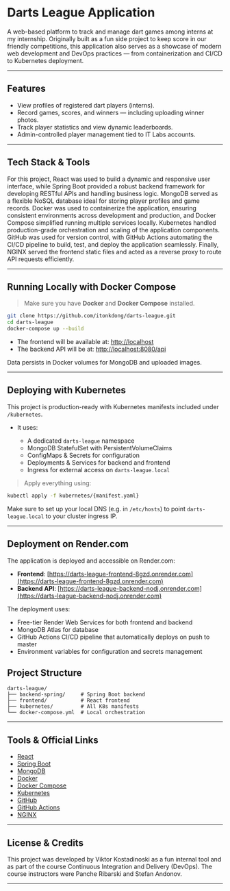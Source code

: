 # Darts League Application

A web-based platform to track and manage dart games among interns at my internship.
Originally built as a fun side project to keep score in our friendly competitions, this application also serves as a showcase of modern web development and DevOps practices — from containerization and CI/CD to Kubernetes deployment.

---

## Features

* View profiles of registered dart players (interns).
* Record games, scores, and winners — including uploading winner photos.
* Track player statistics and view dynamic leaderboards.
* Admin-controlled player management tied to IT Labs accounts.

---

## Tech Stack & Tools

For this project, React was used to build a dynamic and responsive user interface, while Spring Boot provided a robust backend framework for developing RESTful APIs and handling business logic. MongoDB served as a flexible NoSQL database ideal for storing player profiles and game records. Docker was used to containerize the application, ensuring consistent environments across development and production, and Docker Compose simplified running multiple services locally. Kubernetes handled production-grade orchestration and scaling of the application components. GitHub was used for version control, with GitHub Actions automating the CI/CD pipeline to build, test, and deploy the application seamlessly. Finally, NGINX served the frontend static files and acted as a reverse proxy to route API requests efficiently.

---

## Running Locally with Docker Compose

> Make sure you have **Docker** and **Docker Compose** installed.

```bash
git clone https://github.com/itonkdong/darts-league.git
cd darts-league
docker-compose up --build
```

* The frontend will be available at: [http://localhost](http://localhost)
* The backend API will be at: [http://localhost:8080/api](http://localhost:8080/api)

Data persists in Docker volumes for MongoDB and uploaded images.

---

## Deploying with Kubernetes

This project is production-ready with Kubernetes manifests included under `/kubernetes`.

* It uses:

  * A dedicated `darts-league` namespace
  * MongoDB StatefulSet with PersistentVolumeClaims
  * ConfigMaps & Secrets for configuration
  * Deployments & Services for backend and frontend
  * Ingress for external access on `darts-league.local`

> Apply everything using:

```bash
kubectl apply -f kubernetes/{manifest.yaml}
```

Make sure to set up your local DNS (e.g. in `/etc/hosts`) to point `darts-league.local` to your cluster ingress IP.

---

## Deployment on Render.com

The application is deployed and accessible on Render.com:

* **Frontend**: [https://darts-league-frontend-8gzd.onrender.com](https://darts-league-frontend-8gzd.onrender.com)
* **Backend API**: [https://darts-league-backend-nodj.onrender.com](https://darts-league-backend-nodj.onrender.com)

The deployment uses:
* Free-tier Render Web Services for both frontend and backend
* MongoDB Atlas for database
* GitHub Actions CI/CD pipeline that automatically deploys on push to master
* Environment variables for configuration and secrets management


## Project Structure

```
darts-league/
├── backend-spring/     # Spring Boot backend
├── frontend/           # React frontend
├── kubernetes/         # All K8s manifests
└── docker-compose.yml  # Local orchestration
```

---

## Tools & Official Links

* [React](https://react.dev)
* [Spring Boot](https://spring.io/projects/spring-boot)
* [MongoDB](https://www.mongodb.com)
* [Docker](https://www.docker.com)
* [Docker Compose](https://docs.docker.com/compose/)
* [Kubernetes](https://kubernetes.io)
* [GitHub](https://github.com)
* [GitHub Actions](https://github.com/features/actions)
* [NGINX](https://www.nginx.com)

---

## License & Credits

This project was developed by Viktor Kostadinoski as a fun internal tool and as part of the course Continuous Integration and Delivery (DevOps). The course instructors were Panche Ribarski and Stefan Andonov.

---

